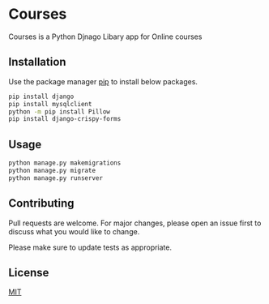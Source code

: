 # Courses

Courses is a Python Djnago Libary app for Online courses

## Installation

Use the package manager [pip](https://pip.pypa.io/en/stable/) to install below packages.

```bash
pip install django
pip install mysqlclient
python -m pip install Pillow
pip install django-crispy-forms
```

## Usage

```bash
python manage.py makemigrations
python manage.py migrate
python manage.py runserver
```

## Contributing
Pull requests are welcome. For major changes, please open an issue first to discuss what you would like to change.

Please make sure to update tests as appropriate.

## License
[MIT](https://choosealicense.com/licenses/mit/)
